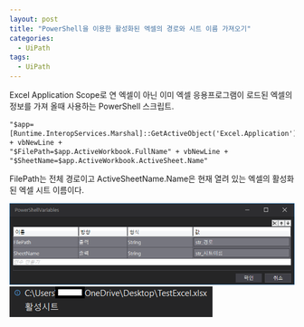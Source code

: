 ```yaml
---
layout: post
title: "PowerShell을 이용한 활성화된 엑셀의 경로와 시트 이름 가져오기"
categories:
  - UiPath
tags:
  - UiPath
---
```


Excel Application Scope로 연 엑셀이 아닌 이미 엑셀 응용프로그램이 로드된 엑셀의 정보를 가져 올때 사용하는 
PowerShell 스크립트.

```
"$app=[Runtime.InteropServices.Marshal]::GetActiveObject('Excel.Application').Workbooks.Application" + vbNewLine +
"$FilePath=$app.ActiveWorkbook.FullName" + vbNewLine +
"$SheetName=$app.ActiveWorkbook.ActiveSheet.Name"
```

FilePath는 전체 경로이고 ActiveSheetName.Name은 현재 열려 있는 엑셀의 활성화 된 엑셀 시트 이름이다.


![](/assets/uipath/powershell_get_active_excel_info.png)
![](/assets/uipath/powershell_get_active_excel_info_result.png)
